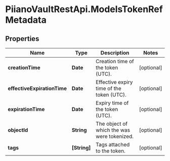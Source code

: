 # PiianoVaultRestApi.ModelsTokenRefMetadata

## Properties

Name | Type | Description | Notes
------------ | ------------- | ------------- | -------------
**creationTime** | **Date** | Creation time of the token (UTC). | [optional] 
**effectiveExpirationTime** | **Date** | Effective expiry time of the token (UTC). | [optional] 
**expirationTime** | **Date** | Expiry time of the token (UTC). | [optional] 
**objectId** | **String** | The object of which the was were tokenized. | [optional] 
**tags** | **[String]** | Tags attached to the token. | [optional] 


